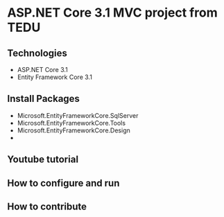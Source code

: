 # ASP.NET Core 3.1 MVC project from TEDU
## Technologies
 - ASP.NET Core 3.1
 - Entity Framework Core 3.1
## Install Packages
- Microsoft.EntityFrameworkCore.SqlServer
- Microsoft.EntityFrameworkCore.Tools
- Microsoft.EntityFrameworkCore.Design
- 

## Youtube tutorial
## How to configure and run
## How to contribute
